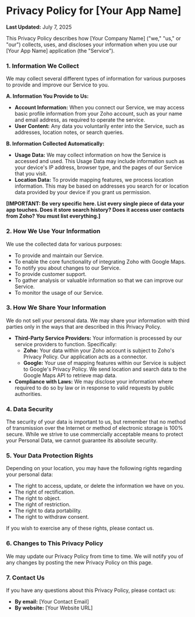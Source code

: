 # Privacy Policy for [Your App Name]

**Last Updated:** July 7, 2025

This Privacy Policy describes how [Your Company Name] ("we," "us," or "our") collects, uses, and discloses your information when you use our [Your App Name] application (the "Service").

### 1. Information We Collect

We may collect several different types of information for various purposes to provide and improve our Service to you.

**A. Information You Provide to Us:**

- **Account Information:** When you connect our Service, we may access basic profile information from your Zoho account, such as your name and email address, as required to operate the service.
- **User Content:** Any data you voluntarily enter into the Service, such as addresses, location notes, or search queries.

**B. Information Collected Automatically:**

- **Usage Data:** We may collect information on how the Service is accessed and used. This Usage Data may include information such as your device's IP address, browser type, and the pages of our Service that you visit.
- **Location Data:** To provide mapping features, we process location information. This may be based on addresses you search for or location data provided by your device if you grant us permission.

**[IMPORTANT: Be very specific here. List every single piece of data your app touches. Does it store search history? Does it access user contacts from Zoho? You must list everything.]**

### 2. How We Use Your Information

We use the collected data for various purposes:

- To provide and maintain our Service.
- To enable the core functionality of integrating Zoho with Google Maps.
- To notify you about changes to our Service.
- To provide customer support.
- To gather analysis or valuable information so that we can improve our Service.
- To monitor the usage of our Service.

### 3. How We Share Your Information

We do not sell your personal data. We may share your information with third parties only in the ways that are described in this Privacy Policy.

- **Third-Party Service Providers:** Your information is processed by our service providers to function. Specifically:
  - **Zoho:** Your data within your Zoho account is subject to Zoho's Privacy Policy. Our application acts as a connector.
  - **Google:** Your use of mapping features within our Service is subject to Google's Privacy Policy. We send location and search data to the Google Maps API to retrieve map data.
- **Compliance with Laws:** We may disclose your information where required to do so by law or in response to valid requests by public authorities.

### 4. Data Security

The security of your data is important to us, but remember that no method of transmission over the Internet or method of electronic storage is 100% secure. While we strive to use commercially acceptable means to protect your Personal Data, we cannot guarantee its absolute security.

### 5. Your Data Protection Rights

Depending on your location, you may have the following rights regarding your personal data:

- The right to access, update, or delete the information we have on you.
- The right of rectification.
- The right to object.
- The right of restriction.
- The right to data portability.
- The right to withdraw consent.

If you wish to exercise any of these rights, please contact us.

### 6. Changes to This Privacy Policy

We may update our Privacy Policy from time to time. We will notify you of any changes by posting the new Privacy Policy on this page.

### 7. Contact Us

If you have any questions about this Privacy Policy, please contact us:

- **By email:** [Your Contact Email]
- **By website:** [Your Website URL]
